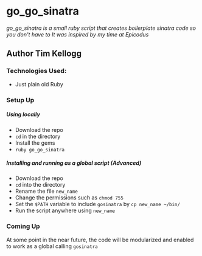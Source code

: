 # go_go_sinatra

_go_go_sinatra is a small ruby script that creates boilerplate sinatra code so you don't have to_
_It was inspired by my time at Epicodus_

## Author **Tim Kellogg**

### Technologies Used:

* Just plain old Ruby

### Setup Up


##### Using locally

* Download the repo
* `cd` in the directory
* Install the gems
* `ruby go_go_sinatra`

##### Installing and running as a global script (Advanced)

* Download the repo
* `cd` into the directory
* Rename the file `new_name`
* Change the permissions such as `chmod 755`
* Set the `$PATH` variable to include `gosinatra` by `cp new_name ~/bin/`
* Run the script anywhere using `new_name`

### Coming Up
At some point in the near future, the code will be modularized and enabled to work as a global calling `gosinatra`
